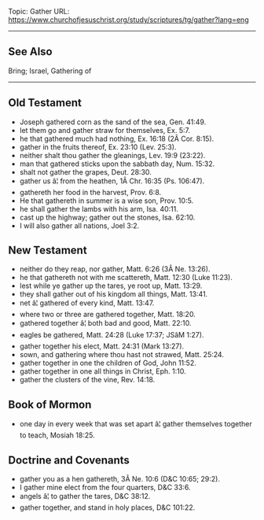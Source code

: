 Topic: Gather
URL: https://www.churchofjesuschrist.org/study/scriptures/tg/gather?lang=eng

---

## See Also

Bring; Israel, Gathering of

---

## Old Testament

- Joseph gathered corn as the sand of the sea, Gen. 41:49.
- let them go and gather straw for themselves, Ex. 5:7.
- he that gathered much had nothing, Ex. 16:18 (2Â Cor. 8:15).
- gather in the fruits thereof, Ex. 23:10 (Lev. 25:3).
- neither shalt thou gather the gleanings, Lev. 19:9 (23:22).
- man that gathered sticks upon the sabbath day, Num. 15:32.
- shalt not gather the grapes, Deut. 28:30.
- gather us â¦ from the heathen, 1Â Chr. 16:35 (Ps. 106:47).
- gathereth her food in the harvest, Prov. 6:8.
- He that gathereth in summer is a wise son, Prov. 10:5.
- he shall gather the lambs with his arm, Isa. 40:11.
- cast up the highway; gather out the stones, Isa. 62:10.
- I will also gather all nations, Joel 3:2.

## New Testament

- neither do they reap, nor gather, Matt. 6:26 (3Â Ne. 13:26).
- he that gathereth not with me scattereth, Matt. 12:30 (Luke 11:23).
- lest while ye gather up the tares, ye root up, Matt. 13:29.
- they shall gather out of his kingdom all things, Matt. 13:41.
- net â¦ gathered of every kind, Matt. 13:47.
- where two or three are gathered together, Matt. 18:20.
- gathered together â¦ both bad and good, Matt. 22:10.
- eagles be gathered, Matt. 24:28 (Luke 17:37; JSâM 1:27).
- gather together his elect, Matt. 24:31 (Mark 13:27).
- sown, and gathering where thou hast not strawed, Matt. 25:24.
- gather together in one the children of God, John 11:52.
- gather together in one all things in Christ, Eph. 1:10.
- gather the clusters of the vine, Rev. 14:18.

## Book of Mormon

- one day in every week that was set apart â¦ gather themselves together to teach, Mosiah 18:25.

## Doctrine and Covenants

- gather you as a hen gathereth, 3Â Ne. 10:6 (D&C 10:65; 29:2).
- I gather mine elect from the four quarters, D&C 33:6.
- angels â¦ to gather the tares, D&C 38:12.
- gather together, and stand in holy places, D&C 101:22.

